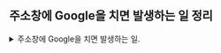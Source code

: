 ## 주소창에 Google을 치면 발생하는 일 정리

<details>
<summary> 주소창에 Google을 치면 발생하는 일.</summary>
<div markdown="1">
  <br>
1. 유저가 브라우저에서 www.google.com(URL)을 입력을 하면 HTTP request message를 생성합니다.<br>
2. IP주소를 알아야 전송을 할 수 있으므로, DNS lookup을 통해 해당 domain의 server IP주소를 알아냅니다.<br>
3. 반환된 IP주소(구글의 server IP)로 HTTP 요청 메시지(request message) 전송 요청을 합니다.<br>
    1. 생성된 HTTP 요청 메시지를 TCP/IP층에 전달합니다.<br>
    2. HTTP 요청 메시지에 헤더를 추가해서 TCP/IP 패킷을 생성합니다.<br>
4. 해당 패킷은 전기신호로 랜선을 통해 네트워크로 전송되고, 목적지 IP에 도달합니다.<br>
5. 구글 server에 도착한 패킷은 unpacking을 통해 message를 복원하고 server의 process로 보냅니다.<br>
6. server의 process는 HTTP 요청 메시지에 대한 response data를 가지고 HTTP 응답 메시지(response message)를 생성 합니다.<br>
7. HTTP 응답 메시지를 전달 받은 방식 그대로 client IP로 전송을 합니다.<br>
8. HTTP response 메시지에 담긴 데이터를 토대로 웹브라우저에서 HTML 렌더링을 하여 모니터에 검색창이 보여집니다.<br><br>
  
<img width="478" alt="스크린샷 2022-10-08 오후 11 54 06" src="https://user-images.githubusercontent.com/29879110/194713570-cb62d8ce-dfb2-4a06-b8cd-0262b3016aa6.png">

</div>
</details>
